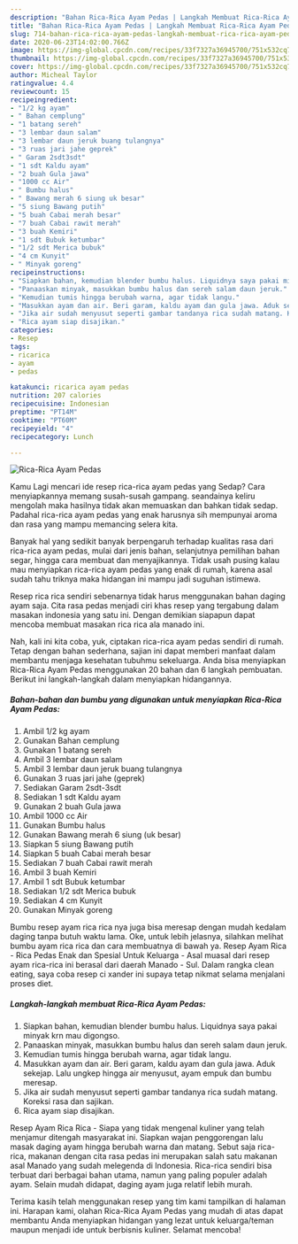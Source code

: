 ```yaml
---
description: "Bahan Rica-Rica Ayam Pedas | Langkah Membuat Rica-Rica Ayam Pedas Yang Sempurna"
title: "Bahan Rica-Rica Ayam Pedas | Langkah Membuat Rica-Rica Ayam Pedas Yang Sempurna"
slug: 714-bahan-rica-rica-ayam-pedas-langkah-membuat-rica-rica-ayam-pedas-yang-sempurna
date: 2020-06-23T14:02:00.766Z
image: https://img-global.cpcdn.com/recipes/33f7327a36945700/751x532cq70/rica-rica-ayam-pedas-foto-resep-utama.jpg
thumbnail: https://img-global.cpcdn.com/recipes/33f7327a36945700/751x532cq70/rica-rica-ayam-pedas-foto-resep-utama.jpg
cover: https://img-global.cpcdn.com/recipes/33f7327a36945700/751x532cq70/rica-rica-ayam-pedas-foto-resep-utama.jpg
author: Micheal Taylor
ratingvalue: 4.4
reviewcount: 15
recipeingredient:
- "1/2 kg ayam"
- " Bahan cemplung"
- "1 batang sereh"
- "3 lembar daun salam"
- "3 lembar daun jeruk buang tulangnya"
- "3 ruas jari jahe geprek"
- " Garam 2sdt3sdt"
- "1 sdt Kaldu ayam"
- "2 buah Gula jawa"
- "1000 cc Air"
- " Bumbu halus"
- " Bawang merah 6 siung uk besar"
- "5 siung Bawang putih"
- "5 buah Cabai merah besar"
- "7 buah Cabai rawit merah"
- "3 buah Kemiri"
- "1 sdt Bubuk ketumbar"
- "1/2 sdt Merica bubuk"
- "4 cm Kunyit"
- " Minyak goreng"
recipeinstructions:
- "Siapkan bahan, kemudian blender bumbu halus. Liquidnya saya pakai minyak krn mau digongso."
- "Panaaskan minyak, masukkan bumbu halus dan sereh salam daun jeruk."
- "Kemudian tumis hingga berubah warna, agar tidak langu."
- "Masukkan ayam dan air. Beri garam, kaldu ayam dan gula jawa. Aduk sekejap. Lalu ungkep hingga air menyusut, ayam empuk dan bumbu meresap."
- "Jika air sudah menyusut seperti gambar tandanya rica sudah matang. Koreksi rasa dan sajikan."
- "Rica ayam siap disajikan."
categories:
- Resep
tags:
- ricarica
- ayam
- pedas

katakunci: ricarica ayam pedas 
nutrition: 207 calories
recipecuisine: Indonesian
preptime: "PT14M"
cooktime: "PT60M"
recipeyield: "4"
recipecategory: Lunch

---
```



![Rica-Rica Ayam Pedas](https://img-global.cpcdn.com/recipes/33f7327a36945700/751x532cq70/rica-rica-ayam-pedas-foto-resep-utama.jpg)

Kamu Lagi mencari ide resep rica-rica ayam pedas yang Sedap? Cara menyiapkannya memang susah-susah gampang. seandainya keliru mengolah maka hasilnya tidak akan memuaskan dan bahkan tidak sedap. Padahal rica-rica ayam pedas yang enak harusnya sih mempunyai aroma dan rasa yang mampu memancing selera kita.

Banyak hal yang sedikit banyak berpengaruh terhadap kualitas rasa dari rica-rica ayam pedas, mulai dari jenis bahan, selanjutnya pemilihan bahan segar, hingga cara membuat dan menyajikannya. Tidak usah pusing kalau mau menyiapkan rica-rica ayam pedas yang enak di rumah, karena asal sudah tahu triknya maka hidangan ini mampu jadi suguhan istimewa.

Resep rica rica sendiri sebenarnya tidak harus menggunakan bahan daging ayam saja. Cita rasa pedas menjadi ciri khas resep yang tergabung dalam masakan indonesia yang satu ini. Dengan demikian siapapun dapat mencoba membuat masakan rica rica ala manado ini.


Nah, kali ini kita coba, yuk, ciptakan rica-rica ayam pedas sendiri di rumah. Tetap dengan bahan sederhana, sajian ini dapat memberi manfaat dalam membantu menjaga kesehatan tubuhmu sekeluarga. Anda bisa menyiapkan Rica-Rica Ayam Pedas menggunakan 20 bahan dan 6 langkah pembuatan. Berikut ini langkah-langkah dalam menyiapkan hidangannya.

<!--inarticleads1-->

##### Bahan-bahan dan bumbu yang digunakan untuk menyiapkan Rica-Rica Ayam Pedas:

1. Ambil 1/2 kg ayam
1. Gunakan  Bahan cemplung
1. Gunakan 1 batang sereh
1. Ambil 3 lembar daun salam
1. Ambil 3 lembar daun jeruk buang tulangnya
1. Gunakan 3 ruas jari jahe (geprek)
1. Sediakan  Garam 2sdt-3sdt
1. Sediakan 1 sdt Kaldu ayam
1. Gunakan 2 buah Gula jawa
1. Ambil 1000 cc Air
1. Gunakan  Bumbu halus
1. Gunakan  Bawang merah 6 siung (uk besar)
1. Siapkan 5 siung Bawang putih
1. Siapkan 5 buah Cabai merah besar
1. Sediakan 7 buah Cabai rawit merah
1. Ambil 3 buah Kemiri
1. Ambil 1 sdt Bubuk ketumbar
1. Sediakan 1/2 sdt Merica bubuk
1. Sediakan 4 cm Kunyit
1. Gunakan  Minyak goreng


Bumbu resep ayam rica rica nya juga bisa meresap dengan mudah kedalam daging tanpa butuh waktu lama. Oke, untuk lebih jelasnya, silahkan melihat bumbu ayam rica rica dan cara membuatnya di bawah ya. Resep Ayam Rica - Rica Pedas Enak dan Spesial Untuk Keluarga - Asal muasal dari resep ayam rica-rica ini berasal dari daerah Manado - Sul. Dalam rangka clean eating, saya coba resep ci xander ini supaya tetap nikmat selama menjalani proses diet. 

<!--inarticleads2-->

##### Langkah-langkah membuat Rica-Rica Ayam Pedas:

1. Siapkan bahan, kemudian blender bumbu halus. Liquidnya saya pakai minyak krn mau digongso.
1. Panaaskan minyak, masukkan bumbu halus dan sereh salam daun jeruk.
1. Kemudian tumis hingga berubah warna, agar tidak langu.
1. Masukkan ayam dan air. Beri garam, kaldu ayam dan gula jawa. Aduk sekejap. Lalu ungkep hingga air menyusut, ayam empuk dan bumbu meresap.
1. Jika air sudah menyusut seperti gambar tandanya rica sudah matang. Koreksi rasa dan sajikan.
1. Rica ayam siap disajikan.


Resep Ayam Rica Rica - Siapa yang tidak mengenal kuliner yang telah menjamur ditengah masyarakat ini. Siapkan wajan penggorengan lalu masak daging ayam hingga berubah warna dan matang. Sebut saja rica-rica, makanan dengan cita rasa pedas ini merupakan salah satu makanan asal Manado yang sudah melegenda di Indonesia. Rica-rica sendiri bisa terbuat dari berbagai bahan utama, namun yang paling populer adalah ayam. Selain mudah didapat, daging ayam juga relatif lebih murah. 

Terima kasih telah menggunakan resep yang tim kami tampilkan di halaman ini. Harapan kami, olahan Rica-Rica Ayam Pedas yang mudah di atas dapat membantu Anda menyiapkan hidangan yang lezat untuk keluarga/teman maupun menjadi ide untuk berbisnis kuliner. Selamat mencoba!
